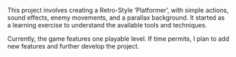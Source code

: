This project involves creating a Retro-Style ‘Platformer’, with simple actions, sound effects, enemy movements, and a parallax background. It started as a learning exercise to understand the available tools and techniques.

Currently, the game features one playable level. If time permits, I plan to add new features and further develop the project.
